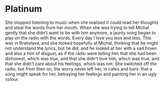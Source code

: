 Platinum
========


She stopped listening to music when she realised it could read her thoughts and steal the words from her mouth. When she was trying to tell Michal gently that she didn’t want to be with him anymore, a jaunty song began to play on the radio with the words, Every day I love you less and less. This was in Bratislava, and she looked hopefully at Michal, thinking that he might not understand the lyrics, but he did, and he looked at her with a sad frown and also a hint of disgust, as if the radio were telling him that she had been dishonest, which was true, and that she didn’t love him, which was true, and that she didn’t care about his feelings, which was not. She switched off the radio, but from then on, the worry never left her, in cafes and bars: that a song might speak for her, betraying her feelings and painting her in an ugly colour.
